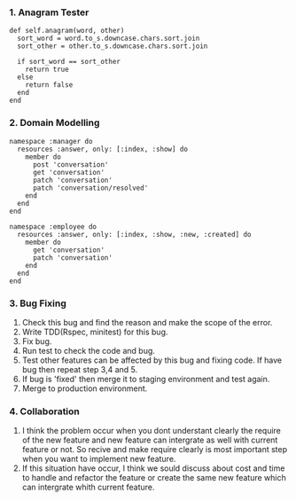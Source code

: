   ### 1. Anagram Tester
  ```
  def self.anagram(word, other)
    sort_word = word.to_s.downcase.chars.sort.join
    sort_other = other.to_s.downcase.chars.sort.join
    
    if sort_word == sort_other 
      return true
    else
      return false
    end
  end
  ```
  ### 2. Domain Modelling
  ```
  namespace :manager do
    resources :answer, only: [:index, :show] do
      member do
        post 'conversation'
        get 'conversation'
        patch 'conversation'
        patch 'conversation/resolved'
      end
    end
  end
  
  namespace :employee do
    resources :answer, only: [:index, :show, :new, :created] do
      member do
        get 'conversation'
        patch 'conversation'
      end
    end
  end
  ```
  
  ### 3. Bug Fixing
  1. Check this bug and find the reason and make the scope of the error.
  2. Write TDD(Rspec, minitest) for this bug.
  3. Fix bug.
  4. Run test to check the code and bug.
  5. Test other features can be affected by this bug and fixing code. If have bug then repeat step 3,4 and 5.
  6. If bug is 'fixed' then merge it to staging environment and test again.
  7. Merge to production environment.

  ### 4. Collaboration
  1. I think the problem occur when you dont understant clearly the require of the new feature and new feature can intergrate as well with current feature or not.
     So recive and make require clearly is most important step when you want to implement new feature.
  2. If this situation have occur, I think we sould discuss about cost and time to handle and refactor the feature or create the same new feature which can intergrate whith current feature.

